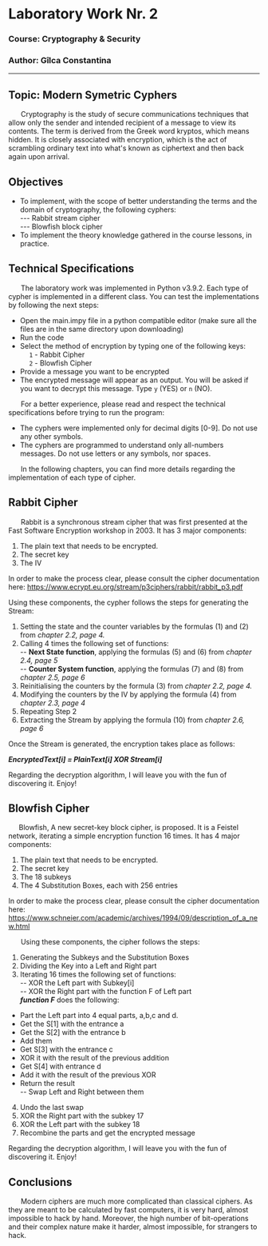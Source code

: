 ﻿# Laboratory Work Nr. 2
### Course: Cryptography & Security
### Author: Gîlca Constantina

----

## Topic: Modern Symetric Cyphers
&ensp;&ensp;&ensp; Cryptography is the study of secure communications techniques that allow only the sender and intended recipient of a message to view its contents. The term is derived from the Greek word kryptos, which means hidden. It is closely associated with encryption, which is the act of scrambling ordinary text into what's known as ciphertext and then back again upon arrival.

## Objectives
* To implement, with the scope of better understanding the terms and the domain of cryptography, the following cyphers:    
--- Rabbit stream cipher      
--- Blowfish block cipher     
* To implement the theory knowledge gathered in the course lessons, in practice.

## Technical Specifications
&ensp;&ensp;&ensp; The laboratory work was implemented in Python v3.9.2. Each type of cypher is implemented in a different class. You can test the implementations by following the next steps:    
- Open the main.impy file in a python compatible editor (make sure all the files are in the same directory upon downloading)      
- Run the code     
- Select the method of encryption by typing one of the following keys:      
&ensp;&ensp; ``` 1 ``` - Rabbit Cipher     
&ensp;&ensp; ``` 2 ``` - Blowfish Cipher     
- Provide a message you want to be encrypted     
- The encrypted message will appear as an output. You will be asked if you want to decrypt this message. Type ```y``` (YES) or ```n``` (NO).     

&ensp;&ensp;&ensp; For a better experience, please read and respect the technical specifications before trying to run the program:     
- The cyphers were implemented only for decimal digits [0-9]. Do not use any other symbols.     
- The cyphers are programmed to understand only all-numbers messages. Do not use letters or any symbols, nor spaces.     

&ensp;&ensp;&ensp; In the following chapters, you can find more details regarding the implementation of each type of cipher.

## Rabbit Cipher
&ensp;&ensp;&ensp; Rabbit is a synchronous stream cipher that was first presented at the Fast Software Encryption workshop in 2003. It has 3 major components:     
1. The plain text that needs to be encrypted.     
2. The secret key     
3. The IV     

In order to make the process clear, please consult the cipher documentation here:      https://www.ecrypt.eu.org/stream/p3ciphers/rabbit/rabbit_p3.pdf

Using these components, the cypher follows the steps for generating the Stream:     
1. Setting the state and the counter variables by the formulas (1) and (2) from *chapter 2.2, page 4.*     
2. Calling 4 times the following set of functions:     
-- **Next State function**, applying the formulas (5) and (6) from *chapter 2.4, page 5*     
-- **Counter System function**, applying the formulas (7) and (8) from *chapter 2.5, page 6*    
3. Reinitialising the counters by the formula (3) from *chapter 2.2, page 4.*     
4. Modifying the counters by the IV by applying the formula (4) from *chapter 2.3, page 4*     
5. Repeating Step 2     
6. Extracting the Stream by applying the formula (10) from *chapter 2.6, page 6*     

Once the Stream is generated, the encryption takes place as follows:   
   
***EncryptedText[i] = PlainText[i] XOR Stream[i]***   
   
Regarding the decryption algorithm, I will leave you with the fun of discovering it. Enjoy!

## Blowfish Cipher
&ensp;&ensp;&ensp;Blowfish, A new secret-key block cipher, is proposed. It is a Feistel network, iterating a simple encryption function 16 times. It has 4 major components:    
1. The plain text that needs to be encrypted.   
2. The secret key   
3. The 18 subkeys   
4. The 4 Substitution Boxes, each with 256 entries   

In order to make the process clear, please consult the cipher documentation here:     
https://www.schneier.com/academic/archives/1994/09/description_of_a_new.html    

&ensp;&ensp;&ensp; Using these components, the cipher follows the steps:    
1. Generating the Subkeys and the Substitution Boxes    
2. Dividing the Key into a Left and Right part    
3. Iterating 16 times the following set of functions:    
-- XOR the Left part with Subkey[i]    
-- XOR the Right part with the function F of Left part    
***function F*** does the following:    
- Part the Left part into 4 equal parts, a,b,c and d.    
- Get the S[1] with the entrance a    
- Get the S[2] with the entrance b    
- Add them    
- Get S[3] with the entrance c    
- XOR it with the result of the previous addition    
- Get S[4] with entrance d    
- Add it with the result of the previous XOR    
- Return the result    
-- Swap Left and Right between them    
4. Undo the last swap    
5. XOR the Right part with the subkey 17     
6. XOR the Left part with the subkey 18     
7. Recombine the parts and get the encrypted message     

Regarding the decryption algorithm, I will leave you with the fun of discovering it. Enjoy!
## Conclusions
&ensp;&ensp;&ensp; Modern ciphers are much more complicated than classical ciphers. As they are meant to be calculated by fast computers, it is very hard, almost impossible to hack by hand. Moreover, the high number of bit-operations and their complex nature make it harder, almost impossible, for strangers to hack.

